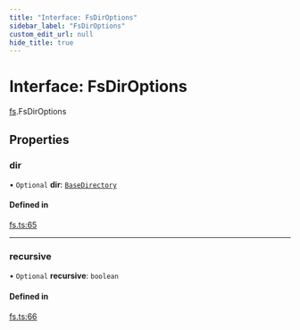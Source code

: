 ```yaml
---
title: "Interface: FsDirOptions"
sidebar_label: "FsDirOptions"
custom_edit_url: null
hide_title: true
---
```


# Interface: FsDirOptions

[fs](../modules/fs.md).FsDirOptions

## Properties

### dir

• `Optional` **dir**: [`BaseDirectory`](../enums/fs.basedirectory.md)

#### Defined in

[fs.ts:65](https://github.com/tauri-apps/tauri/blob/2a65ac1/tooling/api/src/fs.ts#L65)

___

### recursive

• `Optional` **recursive**: `boolean`

#### Defined in

[fs.ts:66](https://github.com/tauri-apps/tauri/blob/2a65ac1/tooling/api/src/fs.ts#L66)
